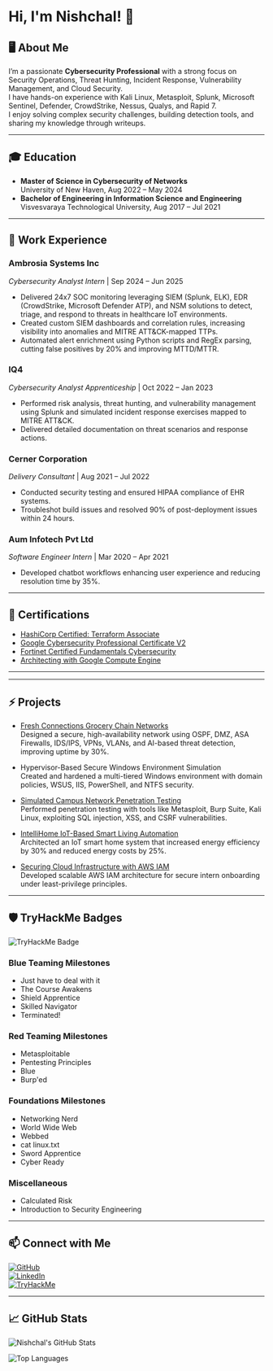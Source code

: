 # Hi, I'm Nishchal! 👋

## 🖥️ About Me
I’m a passionate **Cybersecurity Professional** with a strong focus on Security Operations, Threat Hunting, Incident Response, Vulnerability Management, and Cloud Security.  
I have hands-on experience with Kali Linux, Metasploit, Splunk, Microsoft Sentinel, Defender, CrowdStrike, Nessus, Qualys, and Rapid 7.  
I enjoy solving complex security challenges, building detection tools, and sharing my knowledge through writeups.

---

## 🎓 Education
- **Master of Science in Cybersecurity of Networks**  
  University of New Haven, Aug 2022 – May 2024
- **Bachelor of Engineering in Information Science and Engineering**  
  Visvesvaraya Technological University, Aug 2017 – Jul 2021

---

## 💼 Work Experience

### Ambrosia Systems Inc  
*Cybersecurity Analyst Intern* | Sep 2024 – Jun 2025  
- Delivered 24x7 SOC monitoring leveraging SIEM (Splunk, ELK), EDR (CrowdStrike, Microsoft Defender ATP), and NSM solutions to detect, triage, and respond to threats in healthcare IoT environments.  
- Created custom SIEM dashboards and correlation rules, increasing visibility into anomalies and MITRE ATT&CK-mapped TTPs.  
- Automated alert enrichment using Python scripts and RegEx parsing, cutting false positives by 20% and improving MTTD/MTTR.

### IQ4  
*Cybersecurity Analyst Apprenticeship* | Oct 2022 – Jan 2023  
- Performed risk analysis, threat hunting, and vulnerability management using Splunk and simulated incident response exercises mapped to MITRE ATT&CK.  
- Delivered detailed documentation on threat scenarios and response actions.

### Cerner Corporation  
*Delivery Consultant* | Aug 2021 – Jul 2022  
- Conducted security testing and ensured HIPAA compliance of EHR systems.  
- Troubleshot build issues and resolved 90% of post-deployment issues within 24 hours.

### Aum Infotech Pvt Ltd  
*Software Engineer Intern* | Mar 2020 – Apr 2021  
- Developed chatbot workflows enhancing user experience and reducing resolution time by 35%.

---

## 🏅 Certifications
- [HashiCorp Certified: Terraform Associate](https://www.credly.com/badges/faae3c28-4871-45b5-b8c1-c98e6782aea9)  
- [Google Cybersecurity Professional Certificate V2](https://www.credly.com/earner/earned/badge/2b779358-fbde-4dea-958a-90e056fd1d99)  
- [Fortinet Certified Fundamentals Cybersecurity](https://www.credly.com/earner/earned/badge/69a87c4f-bcee-4840-803b-298bc6ebf0c6)  
- [Architecting with Google Compute Engine](https://www.coursera.org/account/accomplishments/specialization/6BTN9WKAM2G3)

---

---

## ⚡ Projects

- [Fresh Connections Grocery Chain Networks](https://github.com/NishchalSreevathsa/FreshConnections-Grocery-chain-Networks)  
  Designed a secure, high-availability network using OSPF, DMZ, ASA Firewalls, IDS/IPS, VPNs, VLANs, and AI-based threat detection, improving uptime by 30%.

- Hypervisor-Based Secure Windows Environment Simulation  
  Created and hardened a multi-tiered Windows environment with domain policies, WSUS, IIS, PowerShell, and NTFS security.

- [Simulated Campus Network Penetration Testing](https://github.com/NishchalSreevathsa/Ethical_Hacking_Projects)  
  Performed penetration testing with tools like Metasploit, Burp Suite, Kali Linux, exploiting SQL injection, XSS, and CSRF vulnerabilities.

- [IntelliHome IoT-Based Smart Living Automation](https://github.com/NishchalSreevathsa/Intellihome-Advancing-Smart-Living-through-IoT-Based-Home-Automation)  
  Architected an IoT smart home system that increased energy efficiency by 30% and reduced energy costs by 25%.

- [Securing Cloud Infrastructure with AWS IAM](https://github.com/NishchalSreevathsa/Cloud-Security-Project)  
  Developed scalable AWS IAM architecture for secure intern onboarding under least-privilege principles.

---

## 🛡️ TryHackMe Badges

![TryHackMe Badge](https://tryhackme-badges.s3.amazonaws.com/NishchalS.png)

### Blue Teaming Milestones
- Just have to deal with it
- The Course Awakens
- Shield Apprentice
- Skilled Navigator
- Terminated!

### Red Teaming Milestones
- Metasploitable
- Pentesting Principles
- Blue
- Burp'ed

### Foundations Milestones
- Networking Nerd
- World Wide Web
- Webbed
- cat linux.txt
- Sword Apprentice
- Cyber Ready

### Miscellaneous
- Calculated Risk
- Introduction to Security Engineering

---

## 📫 Connect with Me
[![GitHub](https://img.shields.io/badge/GitHub-000?logo=github&logoColor=white)](https://github.com/NishchalSreevathsa)  
[![LinkedIn](https://img.shields.io/badge/LinkedIn-0077B5?logo=linkedin&logoColor=white)](https://linkedin.com/in/nishchal-s/)  
[![TryHackMe](https://img.shields.io/badge/TryHackMe-ff4757?logo=tryhackme&logoColor=white)](https://tryhackme.com/p/NishchalS)

---

## 📈 GitHub Stats

![Nishchal's GitHub Stats](https://github-readme-stats.vercel.app/api?username=NishchalSreevathsa&show_icons=true&theme=tokyonight)

![Top Languages](https://github-readme-stats.vercel.app/api/top-langs/?username=NishchalSreevathsa&layout=compact&theme=tokyonight)

